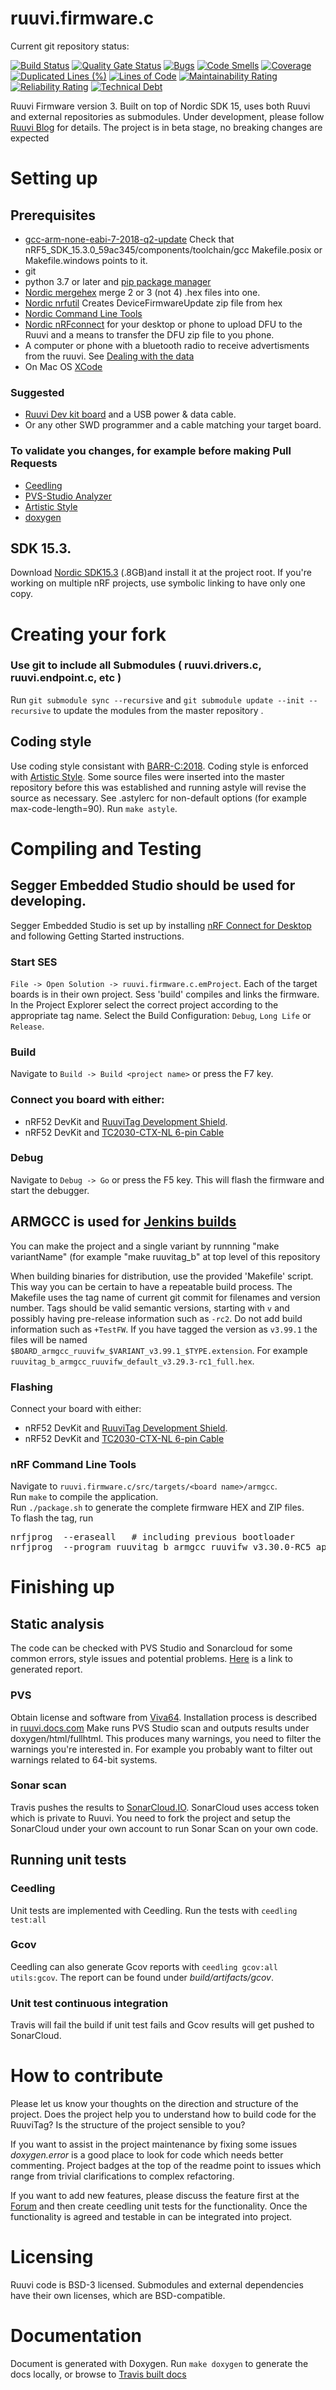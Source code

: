 # ruuvi.firmware.c
Current git repository status:

[![Build Status](https://jenkins.ruuvi.com/buildStatus/icon?job=ruuvi.firmware.c+-+deploy)](https://jenkins.ruuvi.com/job/ruuvi.firmware.c%20-%20deploy/)
[![Quality Gate Status](https://sonarcloud.io/api/project_badges/measure?project=ruuvi_ruuvi.firmware.c&metric=alert_status)](https://sonarcloud.io/dashboard?id=ruuvi_ruuvi.firmware.c)
[![Bugs](https://sonarcloud.io/api/project_badges/measure?project=ruuvi_ruuvi.firmware.c&metric=bugs)](https://sonarcloud.io/dashboard?id=ruuvi_ruuvi.firmware.c)
[![Code Smells](https://sonarcloud.io/api/project_badges/measure?project=ruuvi_ruuvi.firmware.c&metric=code_smells)](https://sonarcloud.io/dashboard?id=ruuvi_ruuvi.firmware.c)
[![Coverage](https://sonarcloud.io/api/project_badges/measure?project=ruuvi_ruuvi.firmware.c&metric=coverage)](https://sonarcloud.io/dashboard?id=ruuvi_ruuvi.firmware.c)
[![Duplicated Lines (%)](https://sonarcloud.io/api/project_badges/measure?project=ruuvi_ruuvi.firmware.c&metric=duplicated_lines_density)](https://sonarcloud.io/dashboard?id=ruuvi_ruuvi.firmware.c)
[![Lines of Code](https://sonarcloud.io/api/project_badges/measure?project=ruuvi_ruuvi.firmware.c&metric=ncloc)](https://sonarcloud.io/dashboard?id=ruuvi_ruuvi.firmware.c)
[![Maintainability Rating](https://sonarcloud.io/api/project_badges/measure?project=ruuvi_ruuvi.firmware.c&metric=sqale_rating)](https://sonarcloud.io/dashboard?id=ruuvi_ruuvi.firmware.c)
[![Reliability Rating](https://sonarcloud.io/api/project_badges/measure?project=ruuvi_ruuvi.firmware.c&metric=reliability_rating)](https://sonarcloud.io/dashboard?id=ruuvi_ruuvi.firmware.c)
[![Technical Debt](https://sonarcloud.io/api/project_badges/measure?project=ruuvi_ruuvi.firmware.c&metric=sqale_index)](https://sonarcloud.io/dashboard?id=ruuvi_ruuvi.firmware.c)

Ruuvi Firmware version 3. Built on top of Nordic SDK 15, uses both Ruuvi and external repositories as submodules.
Under development, please follow [Ruuvi Blog](https://ruuvi.com/blog/) for details. 
The project is in beta stage, no breaking changes are expected
# Setting up

## Prerequisites
* [gcc-arm-none-eabi-7-2018-q2-update](https://developer.arm.com/tools-and-software/open-source-software/developer-tools/gnu-toolchain/gnu-rm/downloads/7-2018-q2-update) Check that nRF5_SDK_15.3.0_59ac345/components/toolchain/gcc  Makefile.posix or Makefile.windows points to it.
* git
* python 3.7 or later and [pip package manager](https://pypi.org/project/pip/)
* [Nordic mergehex](https://infocenter.nordicsemi.com/index.jsp?topic=%2Fug_nrfutil%2FUG%2Fnrfutil%2Fnrfutil_intro.html) merge 2 or 3 (not 4) .hex files into one.
* [Nordic nrfutil](https://infocenter.nordicsemi.com/index.jsp?topic=%2Fug_nrfutil%2FUG%2Fnrfutil%2Fnrfutil_intro.html) Creates DeviceFirmwareUpdate zip file from hex
* [Nordic Command Line Tools](https://www.nordicsemi.com/Software-and-tools/Development-Tools/nRF-Command-Line-Tools/Download)
* [Nordic nRFconnect](https://www.nordicsemi.com/Software-and-tools/Development-Tools/nRF-Connect-for-desktop) for your desktop or phone to upload DFU to the Ruuvi and a means to transfer the DFU zip file to you phone.
* A computer or phone with a bluetooth radio to receive advertisments from the ruuvi. See [Dealing with the data](https://github.com/ruuvi/ruuvitag_fw/wiki/Dealing-with-the-data)
* On Mac OS [XCode](https://wilsonmar.github.io/xcode/)

### Suggested 
* [Ruuvi Dev kit board](https://shop.ruuvi.com/product/devkit/) and a USB power & data cable.
* Or any other SWD programmer and a cable matching your target board. 
 
### To validate you changes, for example before making Pull Requests
* [Ceedling](http://www.throwtheswitch.org/ceedling)
* [PVS-Studio Analyzer](https://www.viva64.com/en/pvs-studio/) 
* [Artistic Style](https://sourceforge.net/projects/astyle/files/)
* [doxygen](https://www.doxygen.nl/index.html)

## SDK 15.3.
Download [Nordic SDK15.3](https://developer.nordicsemi.com/nRF5_SDK/nRF5_SDK_v15.x.x/) (.8GB)and install it at the project root.
If you're working on multiple nRF projects, use symbolic linking to have only one copy.

# Creating your fork
### Use git to include all Submodules ( ruuvi.drivers.c, ruuvi.endpoint.c, etc )
Run `git submodule sync --recursive` and `git submodule update --init --recursive` to update the modules from the master repository . 

## Coding style
Use coding style consistant with [BARR-C:2018](https://barrgroup.com/embedded-systems/books/embedded-c-coding-standard).
Coding style is enforced with [Artistic Style](http://astyle.sourceforge.net). 
Some source files were inserted into the master repository before this was established and running astyle will revise the source as necessary.
See .astylerc for non-default options (for example max-code-length=90).
Run `make astyle`.

# Compiling and Testing
## Segger Embedded Studio should be used for developing. 
Segger Embedded Studio is set up by installing [nRF Connect for Desktop](https://www.nordicsemi.com/?sc_itemid=%7BB935528E-8BFA-42D9-8BB5-83E2A5E1FF5C%7D) 
and following Getting Started instructions.

### Start SES 
`File -> Open Solution -> ruuvi.firmware.c.emProject`. 
Each of the target boards is in their own project.
Sess  'build' compiles and links the firmware. 
In the Project Explorer select the correct project according to the appropriate tag name.
Select the Build Configuration: `Debug`, `Long Life` or `Release`.   

### Build 
Navigate to `Build -> Build <project name>` or press the F7 key. 

### Connect you board with either:
* nRF52 DevKit and [RuuviTag Development Shield](https://lab.ruuvi.com/devshield/). 
* nRF52 DevKit and [TC2030-CTX-NL 6-pin Cable](https://www.tag-connect.com/product/tc2030-ctx-nl-6-pin-no-legs-cable-with-10-pin-micro-connector-for-cortex-processors)

### Debug 
Navigate to `Debug -> Go` or press the F5 key.
This will flash the firmware and start the debugger.

## ARMGCC is used for [Jenkins builds](http://jenkins.ruuvi.com/job/ruuvi.firmware.c/)
You can make the project and a single variant by runnning "make variantName" (for example "make ruuvitag_b" at top level of this repository

When building binaries for distribution, use the provided 'Makefile' script.
This way you can be certain to have a repeatable build process. 
The Makefile uses the tag name of current git commit for filenames and version number.
Tags should be valid semantic versions, starting with `v` and possibly having pre-release information such as `-rc2`. Do not add build information such as `+TestFW`. If you have tagged the version as `v3.99.1` the files will be named `$BOARD_armgcc_ruuvifw_$VARIANT_v3.99.1_$TYPE.extension`. For example `ruuvitag_b_armgcc_ruuvifw_default_v3.29.3-rc1_full.hex`. 

### Flashing
Connect your board with either:
* nRF52 DevKit and [RuuviTag Development Shield](https://lab.ruuvi.com/devshield/). 
* nRF52 DevKit and [TC2030-CTX-NL 6-pin Cable](https://www.tag-connect.com/product/tc2030-ctx-nl-6-pin-no-legs-cable-with-10-pin-micro-connector-for-cortex-processors)

### nRF Command Line Tools
Navigate to `ruuvi.firmware.c/src/targets/<board name>/armgcc`.<br>
Run `make` to compile the application.<br>
Run `./package.sh` to generate the complete firmware HEX and ZIP files.<br>
To flash the tag, run 
<pre>
nrfjprog  --eraseall   # including previous bootloader
nrfjprog  --program ruuvitag_b_armgcc_ruuvifw_v3.30.0-RC5_app.hex --verify --fast --reset 
</pre>       

# Finishing up
## Static analysis
The code can be checked with PVS Studio and Sonarcloud for some common errors, style issues and potential problems. [Here](https://ruuvi.github.io/ruuvi.firmware.c/fullhtml/index.html) is a link to generated report.

### PVS
Obtain license and software from [Viva64](https://www.viva64.com/en/pvs-studio/).
Installation process is described in [ruuvi.docs.com](https://docs.ruuvi.com/toolchain/pvs-studio)
Make runs PVS Studio scan and outputs results under doxygen/html/fullhtml. 
This produces many warnings, you need to filter the warnings you're interested in. For example you probably want to filter out warnings related to 64-bit systems. 

### Sonar scan
Travis pushes the results to [SonarCloud.IO](https://sonarcloud.io/dashboard?id=ruuvi_ruuvi.firmware.c).
SonarCloud uses access token which is private to Ruuvi.
You need to fork the project and setup the SonarCloud under your own account to run Sonar Scan on your own code.

## Running unit tests
### Ceedling
Unit tests are implemented with Ceedling. Run the tests with
`ceedling test:all`

### Gcov
Ceedling can also generate Gcov reports with `ceedling gcov:all utils:gcov`.
The report can be found under _build/artifacts/gcov_.

### Unit test continuous integration
Travis will fail the build if unit test fails and Gcov results will get pushed to SonarCloud.

# How to contribute
Please let us know your thoughts on the direction and structure of the project. Does the project help you to understand how to build code for the RuuviTag?
Is the structure of the project sensible to you? 

If you want to assist in the project maintenance by fixing some issues _doxygen.error_ is
a good place to look for code which needs better commenting. Project badges at the top of the
readme point to issues which range from trivial clarifications to complex refactoring. 

If you want to add new features, please discuss the feature first at the [Forum](https://f.ruuvi.com) and then create ceedling
unit tests for the functionality. Once the functionality is agreed and testable in can be integrated
into project.

# Licensing
Ruuvi code is BSD-3 licensed. Submodules and external dependencies have their own licenses, which are BSD-compatible.

# Documentation
Document is generated with Doxygen. Run `make doxygen` to generate the docs locally, or
browse to [Travis built docs](https://ruuvi.github.io/ruuvi.firmware.c)
